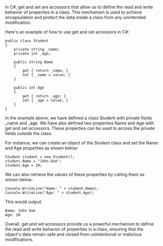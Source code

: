 In C#, get and set are accessors that allow us to define the read and write behavior of properties in a class. This mechanism is used to achieve encapsulation and protect the data inside a class from any unintended modification. 

Here's an example of how to use get and set accessors in C#:

```
public class Student
{
    private string _name;
    private int _age;

    public string Name
    {
        get { return _name; }
        set { _name = value; }
    }

    public int Age
    {
        get { return _age; }
        set { _age = value; }
    }
}
```

In the example above, we have defined a class Student with private fields _name and _age. We have also defined two properties Name and Age with get and set accessors. These properties can be used to access the private fields outside the class.

For instance, we can create an object of the Student class and set the Name and Age properties as shown below:

```
Student student = new Student();
student.Name = "John Doe";
student.Age = 20;
```

We can also retrieve the values of these properties by calling them as shown below:

```
Console.WriteLine("Name: " + student.Name);
Console.WriteLine("Age: " + student.Age);
```

This would output:

```
Name: John Doe
Age: 20
```

Overall, get and set accessors provide us a powerful mechanism to define the read and write behavior of properties in a class, ensuring that the object's data remain safe and closed from unintentional or malicious modifications.